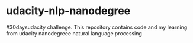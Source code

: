 # udacity-nlp-nanodegree
#30daysudacity challenge. This repository contains code and my learning from udacity nanodegreee natural language processing

